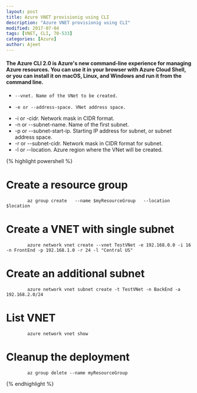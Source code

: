 ```yaml
---
layout: post
title: Azure VNET provisionig using CLI
description: "Azure VNET provisionig using CLI"
modified: 2017-07-04
tags: [VNET, CLI, 70-533]
categories: [Azure]
author: Ajeet
---
```


####  The Azure CLI 2.0 is Azure's new command-line experience for managing Azure resources. You can use it in your browser with Azure Cloud Shell, or you can install it on macOS, Linux, and Windows and run it from the command line.

   *     --vnet. Name of the VNet to be created. 
   *     -e or --address-space. VNet address space.
   *    -i or -cidr. Network mask in CIDR format.
   *   -n or --subnet-name. Name of the first subnet.
   *   -p or --subnet-start-ip. Starting IP address for subnet, or subnet address space.
   *   -r or --subnet-cidr. Network mask in CIDR format for subnet.
   *   -l or --location. Azure region where the VNet will be created.

{% highlight powershell %}
# Create a resource group
            az group create   --name $myResourceGroup   --location $location
# Create a VNET with single subnet
            azure network vnet create --vnet TestVNet -e 192.168.0.0 -i 16 -n FrontEnd -p 192.168.1.0 -r 24 -l "Central US"
# Create an additional subnet
            azure network vnet subnet create -t TestVNet -n BackEnd -a 192.168.2.0/24
# List VNET
            azure network vnet show
# Cleanup the deployment
            az group delete --name myResourceGroup
{% endhighlight %}
